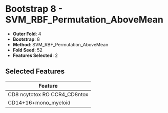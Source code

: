 # Bootstrap 8 - SVM_RBF_Permutation_AboveMean

- **Outer Fold**: 4
- **Bootstrap**: 8
- **Method**: SVM_RBF_Permutation_AboveMean
- **Fold Seed**: 52
- **Features Selected**: 2

## Selected Features

| Feature |
|---------|
| CD8 ncytotox RO CCR4_CD8ntox |
| CD14+16+mono_myeloid |
